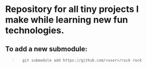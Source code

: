 # Repository for all tiny projects I make while learning new fun technologies.

## To add a new submodule:
>       git submodule add https://github.com/<user>/rock rock